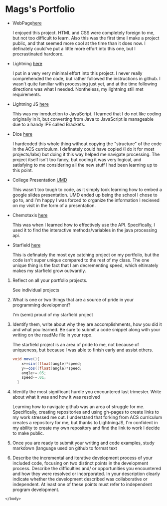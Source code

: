 # Mags's Portfolio

* WebPage[here](https://nmags7.github.io/testWeb/NickMags/NickMagnuson.html)
    <p>I enjoyed this project. HTML and CSS were completely foreign to me, but not too difficult to learn. Also this was the first time I make a project public, and that seemed more cool at the time than it does now. I definately could've put a little more effort into this one, but I procrastinated hardcore.</p>
* Lightning [here](https://nmags7.github.io/lightning2/)
    <p>I put in a very very minimal effort into this project. I never really comprehended the code, but rather followed the instructions in github. I wasn't quite familiar with processing just yet, and at the time following directions was what I needed. Nontheless, my lightning still met requirements. </p>
* Lightning JS [here](https://nmags7.github.io/LightningJS/magsJS/)
    <p>This was my inroduction to JavaScript. I learned that I do not like coding originally in it, but converting from Java to JavaScript is manageable due to a handy IPE called Brackets.</p>
* Dice [here](https://nmags7.github.io/dice3/)
    <p>I hardcoded this whole thing without copying the "structure" of the code in the ACS curriculum. I definately could have copied (I do it for most projects/labs) but doing it this way helped me navigate processing. The project itself isn't too fancy, but coding it was very logical, and satisfying to me considering all the new stuff I had been learning up to this point. </p>
* College Presentation [UMD](https://nmags7.github.io/testWeb/NickMags/umd.html)
    <p>This wasn't too tough to code, as it simply took learning how to embed a google slides presentation. UMD ended up being the school I chose to go to, and I'm happy I was forced to organize the information I recieved on my visit in the form of a presentation. </p>
* Chemotaxis [here](https://nmags7.github.io/chemotaxis4/magsJS/)
    <p>This was when I learned how to effectively use the API. Specifically, I used it to find the interactive methods/variables in the java processing api.</p>
* Starfield [here](https://nmags7.github.io/starfield5)
    <p>This is definately the most eye catching project on my portfolio, but the code isn't super unique compared to the rest of my class. The one unique thing is the fact that I am decrementing speed, which eltimately makes my starfield grow outwardly.</p>



<body>
<ol>
  <li>Reflect on all your portfolio projects. </li>
    <p>See individual projects</p>
  <li> What is one or two things that are a source of pride in your programming development? </li>
    <p>I'm (semi) proud of my starfield project</p>
    
  <li>Identify them, write about why they are accomplishments, how you did it and what you learned.  Be sure to submit a code snippet along with your writing on the readMe file in your repo.</li>
    <p>The starfield project is an area of pride to me, not because of uniqueness, but because I was able to finish early and assist others.</p>
    
    
```Java
void move(){
    x+=sin((float)angle)*speed;
    y+=cos((float)angle)*speed;
    angle+=.05;
    speed-=.01;
  }
```
    
    
<li>Identify the most significant hurdle you encountered last trimester.  Write about what it was and how it was resolved </li>
    
<p>Learning how to navigate github was an area of struggle for me. Specifically, creating repositories and using gh-pages to create links to my work stressed me out. I understand that forking from ACS curriculum creates a repository for me, but thanks to LightningJS, I'm confident in my ability to create my own repository and find the link to work I decide to make public. </p>

 <li>Once you are ready to submit your writing and code examples, study markdown (language used on github to format text </li>
     <p></p>

<li>Describe the incremental and iterative development process of your included code, focusing on two distinct points in the development process. Describe the difficulties and/ or opportunities you encountered and how they were resolved or incorporated. In your description clearly indicate whether the development described was collaborative or independent. At least one of these points must refer to independent program development.</li>
  <p></p>

</ol>

    </body>



